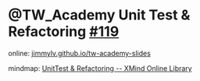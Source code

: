 # @TW_Academy Unit Test & Refactoring [#119](https://github.com/JimmyLv/jimmylv.github.io/issues/119)

online: [jimmylv.github.io/tw-academy-slides](https://jimmylv.github.io/tw-academy-slides/)

mindmap: [UnitTest & Refactoring -- XMind Online Library](https://www.xmind.net/m/x7d5)